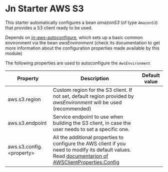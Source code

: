 # Jn Starter AWS S3

This starter automatically configures a bean _amazonS3_ (of type `AmazonS3`) that provides a S3 client ready to be used.

Depends on [jn-aws-autoconfigure](../jn-aws-autoconfigure/README.md), which sets up a basic common environment via
the bean _awsEnvironment_
(check its documentation to get more information about the configuration properties made available by this module)

The following properties are used to autoconfigure the `AwsEnvironment`

| Property               | Description                                                                | Default value  |
| ---------------------- | -------------------------------------------------------------------------- | -------------- |
| aws.s3.region | Custom region for the S3 client. If not set, default region provided by _awsEnvironment_ will be used (recommended) | |
| aws.s3.endpoint  | Service endpoint to use when building the S3 client, in case the user needs to set a specific one.  | |
| aws.s3.config.&lt;property&gt;  |  All the additional properties to configure the AWS client if you need to modify its default values. Read [documentarion of AWSClientProperties.Config](../jn-aws-autoconfigure/README.md#awsclientproperties-helper-dto)  | |
